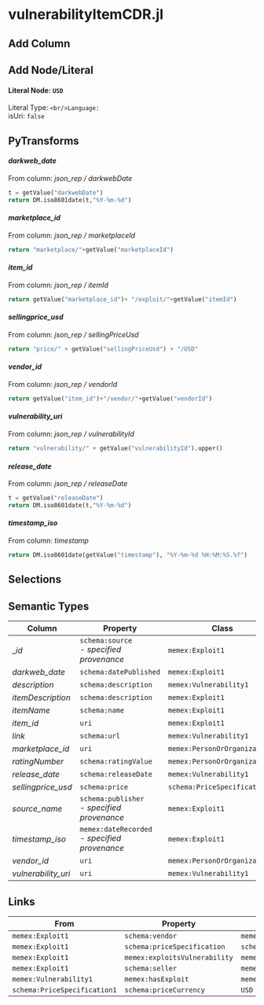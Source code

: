 # vulnerabilityItemCDR.jl

## Add Column

## Add Node/Literal
#### Literal Node: `USD`
Literal Type: ``
<br/>Language: ``
<br/>isUri: `false`


## PyTransforms
#### _darkweb_date_
From column: _json_rep / darkwebDate_
``` python
t = getValue("darkwebDate")
return DM.iso8601date(t,"%Y-%m-%d")
```

#### _marketplace_id_
From column: _json_rep / marketplaceId_
``` python
return "marketplace/"+getValue("marketplaceId")
```

#### _item_id_
From column: _json_rep / itemId_
``` python
return getValue("marketplace_id")+ "/exploit/"+getValue("itemId")
```

#### _sellingprice_usd_
From column: _json_rep / sellingPriceUsd_
``` python
return "price/" + getValue("sellingPriceUsd") + "/USD"
```

#### _vendor_id_
From column: _json_rep / vendorId_
``` python
return getValue("item_id")+"/vendor/"+getValue("vendorId")
```

#### _vulnerability_uri_
From column: _json_rep / vulnerabilityId_
``` python
return "vulnerability/" + getValue("vulnerabilityId").upper()
```

#### _release_date_
From column: _json_rep / releaseDate_
``` python
t = getValue("releaseDate")
return DM.iso8601date(t,"%Y-%m-%d")
```

#### _timestamp_iso_
From column: _timestamp_
``` python
return DM.iso8601date(getValue("timestamp"), "%Y-%m-%d %H:%M:%S.%f")

```


## Selections

## Semantic Types
| Column | Property | Class |
|  ----- | -------- | ----- |
| __id_ | `schema:source`<BR> - _specified provenance_ | `memex:Exploit1`|
| _darkweb_date_ | `schema:datePublished` | `memex:Exploit1`|
| _description_ | `schema:description` | `memex:Vulnerability1`|
| _itemDescription_ | `schema:description` | `memex:Exploit1`|
| _itemName_ | `schema:name` | `memex:Exploit1`|
| _item_id_ | `uri` | `memex:Exploit1`|
| _link_ | `schema:url` | `memex:Vulnerability1`|
| _marketplace_id_ | `uri` | `memex:PersonOrOrganization2`|
| _ratingNumber_ | `schema:ratingValue` | `memex:PersonOrOrganization1`|
| _release_date_ | `schema:releaseDate` | `memex:Vulnerability1`|
| _sellingprice_usd_ | `schema:price` | `schema:PriceSpecification1`|
| _source_name_ | `schema:publisher`<BR> - _specified provenance_ | `memex:Exploit1`|
| _timestamp_iso_ | `memex:dateRecorded`<BR> - _specified provenance_ | `memex:Exploit1`|
| _vendor_id_ | `uri` | `memex:PersonOrOrganization1`|
| _vulnerability_uri_ | `uri` | `memex:Vulnerability1`|


## Links
| From | Property | To |
|  --- | -------- | ---|
| `memex:Exploit1` | `schema:vendor` | `memex:PersonOrOrganization1`|
| `memex:Exploit1` | `schema:priceSpecification` | `schema:PriceSpecification1`|
| `memex:Exploit1` | `memex:exploitsVulnerability` | `memex:Vulnerability1`|
| `memex:Exploit1` | `schema:seller` | `memex:PersonOrOrganization2`|
| `memex:Vulnerability1` | `memex:hasExploit` | `memex:Exploit1`|
| `schema:PriceSpecification1` | `schema:priceCurrency` | `USD`|
